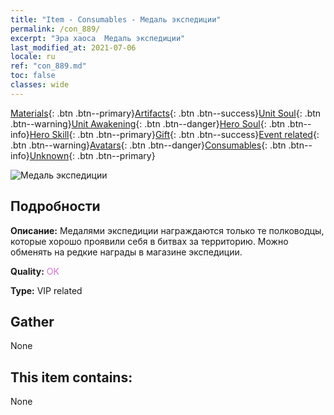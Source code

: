 ```yaml
---
title: "Item - Consumables - Медаль экспедиции"
permalink: /con_889/
excerpt: "Эра хаоса  Медаль экспедиции"
last_modified_at: 2021-07-06
locale: ru
ref: "con_889.md"
toc: false
classes: wide
---
```

 [Materials](/ItemsRU/){: .btn .btn--primary}[Artifacts](/ItemsRU/Artifacts/){: .btn .btn--success}[Unit Soul](/ItemsRU/UnitSoul/){: .btn .btn--warning}[Unit Awakening](/ItemsRU/UnitAwakening/){: .btn .btn--danger}[Hero Soul](/ItemsRU/HeroSoul/){: .btn .btn--info}[Hero Skill](/ItemsRU/HeroSkill/){: .btn .btn--primary}[Gift](/ItemsRU/Gift/){: .btn .btn--success}[Event related](/ItemsRU/Events/){: .btn .btn--warning}[Avatars](/ItemsRU/Avatars/){: .btn .btn--danger}[Consumables](/ItemsRU/Consumables/){: .btn .btn--info}[Unknown](/ItemsRU/Unknown/){: .btn .btn--primary}

 ![Медаль экспедиции](/images/t/i_39980.png)

## Подробности
 **Описание:** Медалями экспедиции награждаются только те полководцы, которые хорошо проявили себя в битвах за территорию. Можно обменять на редкие награды в магазине экспедиции.

 **Quality:** <span style="color: #DA70D6">OK</span>

 **Type:** VIP related

## Gather

  None

## This item contains:

  None


